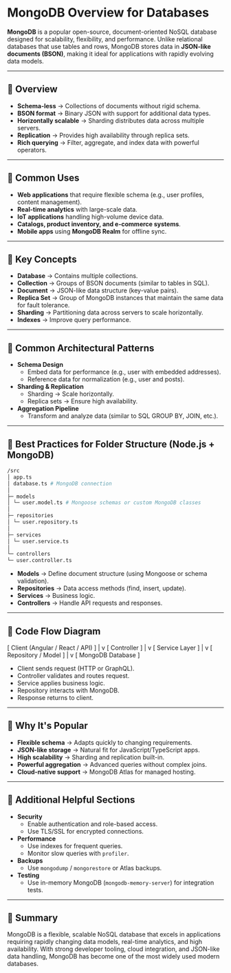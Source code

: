 # MongoDB Overview for Databases

**MongoDB** is a popular open-source, document-oriented NoSQL database designed for scalability, flexibility, and performance. Unlike relational databases that use tables and rows, MongoDB stores data in **JSON-like documents (BSON)**, making it ideal for applications with rapidly evolving data models.

---

## 🔹 Overview

* **Schema-less** → Collections of documents without rigid schema.
* **BSON format** → Binary JSON with support for additional data types.
* **Horizontally scalable** → Sharding distributes data across multiple servers.
* **Replication** → Provides high availability through replica sets.
* **Rich querying** → Filter, aggregate, and index data with powerful operators.

---

## 🔹 Common Uses

* **Web applications** that require flexible schema (e.g., user profiles, content management).
* **Real-time analytics** with large-scale data.
* **IoT applications** handling high-volume device data.
* **Catalogs, product inventory, and e-commerce systems**.
* **Mobile apps** using **MongoDB Realm** for offline sync.

---

## 🔹 Key Concepts

* **Database** → Contains multiple collections.
* **Collection** → Groups of BSON documents (similar to tables in SQL).
* **Document** → JSON-like data structure (key-value pairs).
* **Replica Set** → Group of MongoDB instances that maintain the same data for fault tolerance.
* **Sharding** → Partitioning data across servers to scale horizontally.
* **Indexes** → Improve query performance.

---

## 🔹 Common Architectural Patterns

* **Schema Design**
  * Embed data for performance (e.g., user with embedded addresses).
  * Reference data for normalization (e.g., user and posts).
* **Sharding & Replication**
  * Sharding → Scale horizontally.
  * Replica sets → Ensure high availability.
* **Aggregation Pipeline**
  * Transform and analyze data (similar to SQL GROUP BY, JOIN, etc.).

---

## 🔹 Best Practices for Folder Structure (Node.js + MongoDB)
```graphql
/src
│ app.ts
│ database.ts # MongoDB connection
│
├─ models
│ └─ user.model.ts # Mongoose schemas or custom MongoDB classes
│
├─ repositories
│ └─ user.repository.ts
│
├─ services
│ └─ user.service.ts
│
└─ controllers
└─ user.controller.ts
```

* **Models** → Define document structure (using Mongoose or schema validation).
* **Repositories** → Data access methods (find, insert, update).
* **Services** → Business logic.
* **Controllers** → Handle API requests and responses.

---

## 🔹 Code Flow Diagram

[ Client (Angular / React / API) ]
|
v
[ Controller ]
|
v
[ Service Layer ]
|
v
[ Repository / Model ]
|
v
[ MongoDB Database ]


* Client sends request (HTTP or GraphQL).
* Controller validates and routes request.
* Service applies business logic.
* Repository interacts with MongoDB.
* Response returns to client.

---

## 🔹 Why It's Popular

* **Flexible schema** → Adapts quickly to changing requirements.
* **JSON-like storage** → Natural fit for JavaScript/TypeScript apps.
* **High scalability** → Sharding and replication built-in.
* **Powerful aggregation** → Advanced queries without complex joins.
* **Cloud-native support** → MongoDB Atlas for managed hosting.

---

## 🔹 Additional Helpful Sections

* **Security**
  * Enable authentication and role-based access.
  * Use TLS/SSL for encrypted connections.
* **Performance**
  * Use indexes for frequent queries.
  * Monitor slow queries with `profiler`.
* **Backups**
  * Use `mongodump` / `mongorestore` or Atlas backups.
* **Testing**
  * Use in-memory MongoDB (`mongodb-memory-server`) for integration tests.

---

## 🔹 Summary

MongoDB is a flexible, scalable NoSQL database that excels in applications requiring rapidly changing data models, real-time analytics, and high availability. With strong developer tooling, cloud integration, and JSON-like data handling, MongoDB has become one of the most widely used modern databases.
